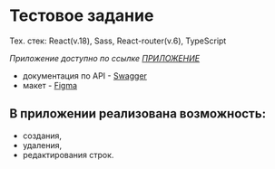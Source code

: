 # Тестовое задание

Тех. стек: React(v.18), Sass, React-router(v.6), TypeScript

*Приложение доступно по ссылке [ПРИЛОЖЕНИЕ](http://7winds.surge.sh/)*

- документация по API - [Swagger](http://185.244.172.108:8081/swagger-ui/index.html?url=/openapi.json#/outlay-string-controller/createRowInEntityUsingPOST)
- макет - [Figma](https://www.figma.com/file/yyls8AT1soKQ3Qpfl2Y3Nz/%D0%9C%D0%B0%D0%BA%D0%B5%D1%82-%D0%B4%D0%BB%D1%8F-%D1%82%D0%B5%D1%81%D1%82%D0%BE%D0%B2%D0%BE%D0%B3%D0%BE?node-id=0%3A1&t=DGBT5SFi5ys11yUk-0)

## В приложении реализована возможность:
- создания,
- удаления,
- редактирования строк.





